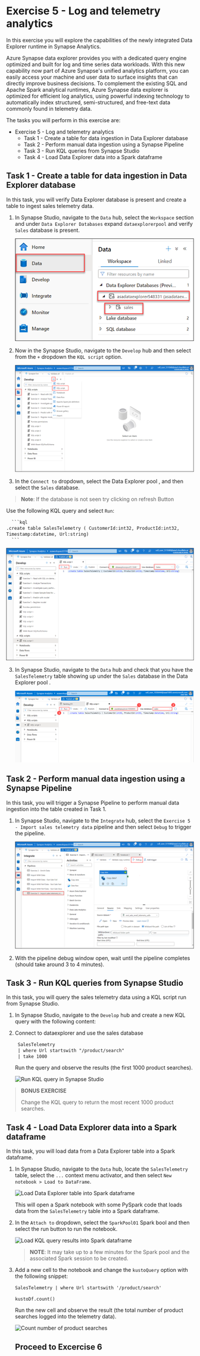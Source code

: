 # Exercise 5 - Log and telemetry analytics

In this exercise you will explore the capabilities of the newly integrated Data Explorer runtime in Synapse Analytics.

Azure Synapse data explorer provides you with a dedicated query engine optimized and built for log and time series data workloads. With this new capability now part of Azure Synapse's unified analytics platform, you can easily access your machine and user data to surface insights that can directly improve business decisions. To complement the existing SQL and Apache Spark analytical runtimes, Azure Synapse data explorer is optimized for efficient log analytics, using powerful indexing technology to automatically index structured, semi-structured, and free-text data commonly found in telemetry data.

The tasks you will perform in this exercise are:

- Exercise 5 - Log and telemetry analytics
  - Task 1 - Create a table for data ingestion in Data Explorer database 
  - Task 2 - Perform manual data ingestion using a Synapse Pipeline
  - Task 3 - Run KQL queries from Synapse Studio
  - Task 4 - Load Data Explorer data into a Spark dataframe

## Task 1 - Create a table for data ingestion in Data Explorer database 

In this task, you will verify Data Explorer database is present and create a table to ingest sales telemetry data.

1. In Synapse Studio, navigate to the `Data` hub, select the `Workspace` section and under `Data Explorer Databases` expand `dataexplorerpool` and verify `Sales` database is present.

   ![New KQL script](./media/ex5img1.png)

1. Now in the Synapse Studio, navigate to the `Develop` hub and then select from the `+` dropdown the `KQL script` option.

   ![New KQL script](media/ex05-create-data-explorer-table-1.1.png)

2. In the `Connect to` dropdown, select the Data Explorer pool **<inject key="dataexplorer pool Name" enableCopy="false" />**, and then select the `Sales` database.

>**Note**: If the database is not seen try clicking on refresh Button

   Use the following KQL query and select `Run`:

      ```kql
    .create table SalesTelemetry ( CustomerId:int32, ProductId:int32, Timestamp:datetime, Url:string)
      ```

   ![KQL script to create new table](media/ex05-create-data-explorer-table-2.1.png)

3. In Synapse Studio, navigate to the `Data` hub and check that you have the `SalesTelemetry` table showing up under the `Sales` database in the Data Explorer pool **<inject key="dataexplorer pool Name" enableCopy="false" />**.

   ![Validate table created with KQL script](media/E5-T1-S3.png)

## Task 2 - Perform manual data ingestion using a Synapse Pipeline

In this task, you will trigger a Synapse Pipeline to perform manual data ingestion into the table created in Task 1.

1. In Synapse Studio, navigate to the `Integrate` hub, select the `Exercise 5 - Import sales telemetry data` pipeline and then select `Debug` to trigger the pipeline.

   ![Import telemetry data with Synapse pipeline](media/ex05-import-data-with-synapse-pipeline.1.png)

2. With the pipeline debug window open, wait until the pipeline completes (should take around 3 to 4 minutes).

## Task 3 - Run KQL queries from Synapse Studio

In this task, you will query the sales telemetry data using a KQL script run from Synapse Studio.

1. In Synapse Studio, navigate to the `Develop` hub and create a new KQL query with the following content:
 
2. Connect to dataexplorer and use the sales database

   ```kql
    SalesTelemetry
    | where Url startswith "/product/search"
    | take 1000
    ```

    Run the query and observe the results (the first 1000 product searches).

    ![Run KQL query in Synapse Studio](media/ex05-run-kql-query.1.png)

>**BONUS EXERCISE**
>
>Change the KQL query to return the most recent 1000 product searches.

## Task 4 - Load Data Explorer data into a Spark dataframe

In this task, you will load data from a Data Explorer table into a Spark dataframe.

1. In Synapse Studio, navigate to the `Data` hub, locate the `SalesTelemetry` table, select the `...` context menu activator, and then select `New notebook > Load to DataFrame`.

   ![Load Data Explorer table into Spark dataframe](media/ex05-load-data-explorer-query-into-spark.1.png)

    This will open a Spark notebook with some PySpark code that loads data from the `SalesTelemetry` table into a Spark dataframe.

2. In the `Attach to` dropdown, select the `SparkPool01` Spark bool and then select the run button to run the notebook.

    ![Load KQL query results into Spark dataframe](media/ex05-load-data-explorer-query-into-spark-results.1.png)

    >**NOTE**: It may take up to a few minutes for the Spark pool and the associated Spark session to be created.

3. Add a new cell to the notebook and change the `kustoQuery` option with the following snippet:

    ```kql
    SalesTelemetry | where Url startswith '/product/search'
    ```
    
    ```kql
    kustoDf.count()
    ```

    Run the new cell and observe the result (the total number of product searches logged into the telemetry data).

   ![Count number of product searches](./media/ex05-load-data-explorer-query-into-spark-results-2.png)

   ## Proceed to Excercise 6
